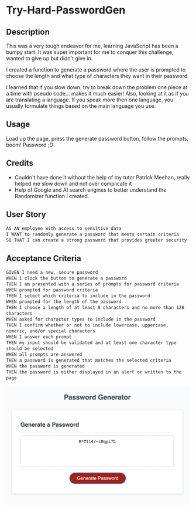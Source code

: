 # Try-Hard-PasswordGen
## Description

This was a very tough endeavor for me, learning JavaScript has been a bumpy start. It was super important for me to conquer this challenge, wanted to give up but didn't give in.

I created a function to generate a password where the user is prompted to choose the length and what type of characters they want in their password.

I learned that if you slow down, try to break down the problem one piece at a time with pseudo code... makes it much easier! Also, looking at it as if you are translating a language. If you speak more then one language, you usually formulate things based on the main language you use.
## Usage

Load up the page, press the generate password button, follow the prompts, boom! Password ;D

## Credits

- Couldn't have done it without the help of my tutor Patrick Meehan, really helped me slow down and not over complicate it
- Help of Google and AI search engines to better understand the Randomizer function I created.

## User Story

```
AS AN employee with access to sensitive data
I WANT to randomly generate a password that meets certain criteria
SO THAT I can create a strong password that provides greater security
```

## Acceptance Criteria

```
GIVEN I need a new, secure password
WHEN I click the button to generate a password
THEN I am presented with a series of prompts for password criteria
WHEN prompted for password criteria
THEN I select which criteria to include in the password
WHEN prompted for the length of the password
THEN I choose a length of at least 8 characters and no more than 128 characters
WHEN asked for character types to include in the password
THEN I confirm whether or not to include lowercase, uppercase, numeric, and/or special characters
WHEN I answer each prompt
THEN my input should be validated and at least one character type should be selected
WHEN all prompts are answered
THEN a password is generated that matches the selected criteria
WHEN the password is generated
THEN the password is either displayed in an alert or written to the page
```

![alt text](./Assets/Screenshot%202023-07-20%20at%205.22.45%20PM.png)